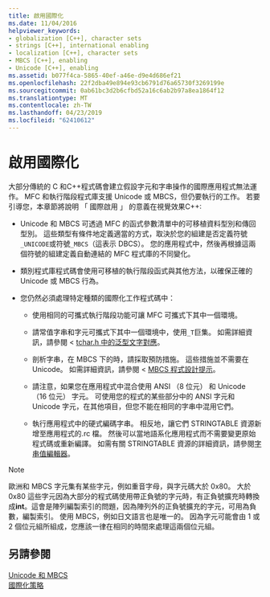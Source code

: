 ```yaml
---
title: 啟用國際化
ms.date: 11/04/2016
helpviewer_keywords:
- globalization [C++], character sets
- strings [C++], international enabling
- localization [C++], character sets
- MBCS [C++], enabling
- Unicode [C++], enabling
ms.assetid: b077f4ca-5865-40ef-a46e-d9e4d686ef21
ms.openlocfilehash: 22f2dba49e894e93cb6791d76a65730f3269199e
ms.sourcegitcommit: 0ab61bc3d2b6cfbd52a16c6ab2b97a8ea1864f12
ms.translationtype: MT
ms.contentlocale: zh-TW
ms.lasthandoff: 04/23/2019
ms.locfileid: "62410612"
---
```

# <a name="international-enabling"></a>啟用國際化

大部分傳統的 C 和C++程式碼會建立假設字元和字串操作的國際應用程式無法運作。 MFC 和執行階段程式庫支援 Unicode 或 MBCS，但仍要執行的工作。 若要引導您，本章節將說明 「 國際啟用 」 的意義在視覺效果C++:

- Unicode 和 MBCS 可透過 MFC 的函式參數清單中的可移植資料型別和傳回型別。 這些類型有條件地定義適當的方式，取決於您的組建是否定義符號`_UNICODE`或符號`_MBCS`（這表示 DBCS）。 您的應用程式中，然後再根據這兩個符號的組建定義自動連結的 MFC 程式庫的不同變化。

- 類別程式庫程式碼會使用可移植的執行階段函式與其他方法，以確保正確的 Unicode 或 MBCS 行為。

- 您仍然必須處理特定種類的國際化工作程式碼中：

   - 使用相同的可攜式執行階段功能可讓 MFC 可攜式下其中一個環境。

   - 請常值字串和字元可攜式下其中一個環境中，使用`_T`巨集。 如需詳細資訊，請參閱 < [tchar.h 中的泛型文字對應](../text/generic-text-mappings-in-tchar-h.md)。

   - 剖析字串，在 MBCS 下的時，請採取預防措施。 這些措施並不需要在 Unicode。 如需詳細資訊，請參閱 < [MBCS 程式設計提示](../text/mbcs-programming-tips.md)。

   - 請注意，如果您在應用程式中混合使用 ANSI （8 位元） 和 Unicode （16 位元） 字元。 可使用您的程式的某些部分中的 ANSI 字元和 Unicode 字元，在其他項目，但您不能在相同的字串中混用它們。

   - 執行應用程式中的硬式編碼字串。 相反地，讓它們 STRINGTABLE 資源新增至應用程式的.rc 檔。 然後可以當地語系化應用程式而不需要變更原始程式碼或重新編譯。 如需有關 STRINGTABLE 資源的詳細資訊，請參閱[字串值編輯器](../windows/string-editor.md)。

> [!NOTE]
>  歐洲和 MBCS 字元集有某些字元，例如重音字母，與字元碼大於 0x80。 大於 0x80 這些字元因為大部分的程式碼使用帶正負號的字元時，有正負號擴充時轉換成**int**。這會是陣列編製索引的問題，因為陣列外的正負號擴充的字元，可用為負數，編製索引。 使用 MBCS，例如日文語言也是唯一的。 因為字元可能會由 1 或 2 個位元組所組成，您應該一律在相同的時間來處理這兩個位元組。

## <a name="see-also"></a>另請參閱

[Unicode 和 MBCS](../text/unicode-and-mbcs.md)<br/>
[國際化策略](../text/internationalization-strategies.md)
